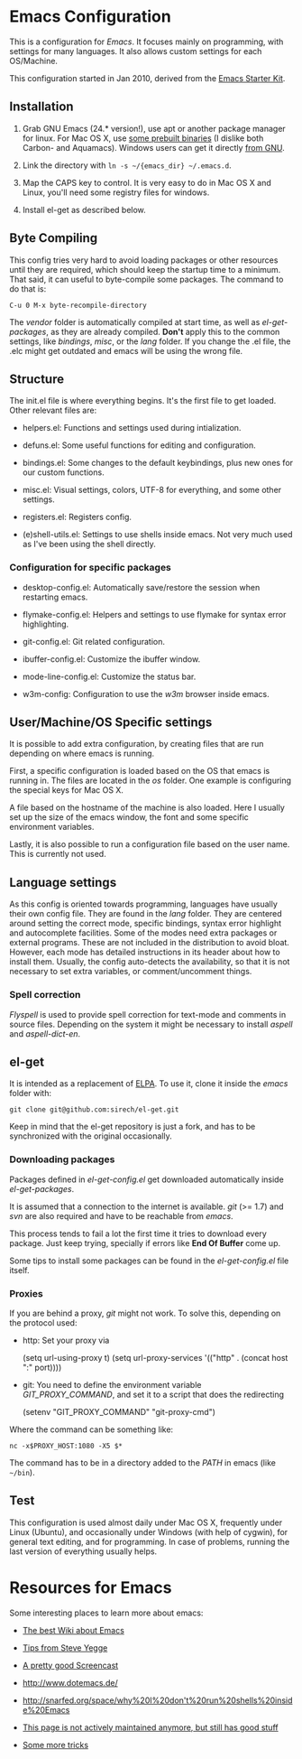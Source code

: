 # Emacs Configuration

This is a configuration for _Emacs_. It focuses mainly on programming,
with settings for many languages. It also allows custom settings for
each OS/Machine.

This configuration started in Jan 2010, derived from the [Emacs
Starter Kit](http://github.com/technomancy/emacs-starter-kit/).

## Installation

1. Grab GNU Emacs (24.* version!), use apt or another package manager
for linux. For Mac OS X, use [some prebuilt
binaries](http://emacsformacosx.com/) (I dislike both Carbon- and
Aquamacs). Windows users can get it directly [from
GNU](http://ftp.gnu.org/pub/gnu/emacs/windows/emacs-23.1-bin-i386.zip).

2. Link the directory with `ln -s ~/{emacs_dir} ~/.emacs.d`.

3. Map the CAPS key to control. It is very easy to do in Mac OS X and
Linux, you'll need some registry files for windows.

4. Install el-get as described below.

## Byte Compiling

This config tries very hard to avoid loading packages or other
resources until they are required, which should keep the startup time
to a minimum. That said, it can useful to byte-compile some
packages. The command to do that is:

`C-u 0 M-x byte-recompile-directory`

The _vendor_ folder is automatically compiled at start time, as well
as _el-get-packages_, as they are already compiled. __Don't__ apply
this to the common settings, like _bindings_, _misc_, or the _lang_
folder. If you change the .el file, the .elc might get outdated and
emacs will be using the wrong file.

## Structure

The init.el file is where everything begins. It's the first file to
get loaded. Other relevant files are:

* helpers.el: Functions and settings used during intialization.

* defuns.el: Some useful functions for editing and configuration.

* bindings.el: Some changes to the default keybindings, plus new ones
  for our custom functions.

* misc.el: Visual settings, colors, UTF-8 for everything, and some
  other settings.

* registers.el: Registers config.

* (e)shell-utils.el: Settings to use shells inside emacs. Not very
  much used as I've been using the shell directly.

### Configuration for specific packages

* desktop-config.el: Automatically save/restore the session when
  restarting emacs.

* flymake-config.el: Helpers and settings to use flymake for syntax
  error highlighting.

* git-config.el: Git related configuration.

* ibuffer-config.el: Customize the ibuffer window.

* mode-line-config.el: Customize the status bar.

* w3m-config: Configuration to use the _w3m_ browser inside emacs.

## User/Machine/OS Specific settings

It is possible to add extra configuration, by creating files that are
run depending on where emacs is running.

First, a specific configuration is loaded based on the OS that emacs is
running in. The files are located in the _os_ folder. One example is
configuring the special keys for Mac OS X.

A file based on the hostname of the machine is also loaded. Here I
usually set up the size of the emacs window, the font and some
specific environment variables.

Lastly, it is also possible to run a configuration file based on the
user name. This is currently not used.

## Language settings

As this config is oriented towards programming, languages have usually
their own config file. They are found in the _lang_ folder. They are
centered around setting the correct mode, specific bindings, syntax
error highlight and autocomplete facilities. Some of the modes need
extra packages or external programs. These are not included in the
distribution to avoid bloat. However, each mode has detailed
instructions in its header about how to install them. Usually, the
config auto-detects the availability, so that it is not necessary to
set extra variables, or comment/uncomment things.

### Spell correction

_Flyspell_ is used to provide spell correction for text-mode and
comments in source files. Depending on the system it might be
necessary to install _aspell_ and _aspell-dict-en_.

## el-get

It is intended as a replacement of [ELPA](http://tromey.com/elpa). To
use it, clone it inside the _emacs_ folder with:

`git clone git@github.com:sirech/el-get.git`

Keep in mind that the el-get repository is just a fork, and has to be
synchronized with the original occasionally.

### Downloading packages

Packages defined in _el-get-config.el_ get downloaded automatically
inside _el-get-packages_.

It is assumed that a connection to the internet is available. _git_
(>= 1.7) and _svn_ are also required and have to be reachable from
_emacs_.

This process tends to fail a lot the first time it tries to download
every package. Just keep trying, specially if errors like **End Of
Buffer** come up.

Some tips to install some packages can be found in the
_el-get-config.el_ file itself.

### Proxies

If you are behind a proxy, _git_ might not work. To solve this,
depending on the protocol used:

* http: Set your proxy via

    (setq url-using-proxy t)
    (setq url-proxy-services
      '(("http" . (concat host ":" port))))

* git: You need to define the environment variable
  _GIT_PROXY_COMMAND_, and set it to a script that does the
  redirecting

    (setenv "GIT_PROXY_COMMAND" "git-proxy-cmd")

Where the command can be something like:

    nc -x$PROXY_HOST:1080 -X5 $*

The command has to be in a directory added to the _PATH_ in emacs
(like `~/bin`).

## Test

This configuration is used almost daily under Mac OS X, frequently
under Linux (Ubuntu), and occasionally under Windows (with help of
cygwin), for general text editing, and for programming. In case of
problems, running the last version of everything usually helps.

# Resources for Emacs

Some interesting places to learn more about emacs:

* [The best Wiki about Emacs](www.emacswiki.org)

* [Tips from Steve
  Yegge](http://steve.yegge.googlepages.com/effective-emacs)

* [A pretty good Screencast](http://peepcode.com/products/meet-emacs)

* http://www.dotemacs.de/

* http://snarfed.org/space/why%20I%20don't%20run%20shells%20inside%20Emacs

* [This page is not actively maintained anymore, but still has good
  stuff](http://emacsblog.org/)

* [Some more tricks](http://sachachua.com/wp/category/emacs/)
